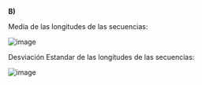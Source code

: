 **B)** 

Media de las longitudes de las secuencias:

![image](https://user-images.githubusercontent.com/88392382/131386366-fcdd3cd9-1852-4bfc-a16e-40b6b252cdec.png)

Desviación Estandar de las longitudes de las secuencias:

![image](https://user-images.githubusercontent.com/88392382/131386489-1d1957de-fd27-48a6-85b2-48fd5a760753.png)
